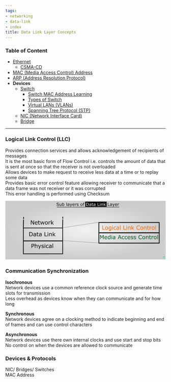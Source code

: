 ```yaml
---
tags:
- networking
- data-link
- index
title: Data Link Layer Concepts
---
```


### Table of Content

* [Ethernet](ethernet.md)
	* [CSMA-CD](csma-cd.md)
* [MAC (Media Access Control) Address](mac-media-access-control-address.md)
* [ARP (Address Resolution Protocol)](address-resolution-protocol-arp.md)
* **Devices**
	* [Switch](../../network-infrastructure/switch/switch.md)
		* [Switch MAC Address Learning](../../network-infrastructure/switch/switch-mac-address-learning.md)
		* [Types of Switch](../../network-infrastructure/switch/types-of-switch.md)
		* [Virtual LANs (VLANs)](virtual-lans-vlans.md)
		* [Spanning Tree Protocol (STP)](spanning-tree-protocol-stp.md)
	- [NIC (Network Interface Card)](../../network-infrastructure/nic-network-interface-card.md)
	- [Bridge](../../network-infrastructure/bridge.md)

---

### Logical Link Control (LLC)
Provides connection services and allows acknowledgement of recipients of messages  
It is the most basic form of Flow Control i.e. controls the amount of data that is sent at once so that the receiver is not overloaded  
Allows devices to make request to receive less data at a time or to replay some data  
Provides basic error control feature allowing receiver to communicate that a data frame was not receiver or it was corrupted  
This error handling is performed using Checksum

![Data Link Sublayers|550](../../images/data-link-sublayers.jpg)

### Communication Synchronization

**Isochronous**  
Network devices use a common reference clock source and generate time slots for transmission  
Less overhead as devices know when they can communicate and for how long

**Synchronous**  
Network devices agree on a clocking method to indicate beginning and end of frames and can use control characters

**Asynchronous**  
Network devices use there own internal clocks and use start and stop bits  
No control on when the devices are allowed to communicate

### Devices & Protocols

NIC/ Bridges/ Switches  
MAC Address